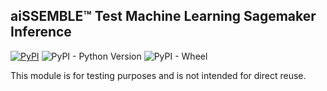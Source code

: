 ## aiSSEMBLE&trade; Test Machine Learning Sagemaker Inference

[![PyPI](https://img.shields.io/pypi/v/aissemble-machine-learning-sagemaker-training?logo=python&logoColor=gold)](https://pypi.org/project/aissemble-machine-learning-sagemaker-training/)
![PyPI - Python Version](https://img.shields.io/pypi/pyversions/aissemble-machine-learning-sagemaker-training?logo=python&logoColor=gold)
![PyPI - Wheel](https://img.shields.io/pypi/wheel/aissemble-machine-learning-sagemaker-training?logo=python&logoColor=gold)

This module is for testing purposes and is not intended for direct reuse.